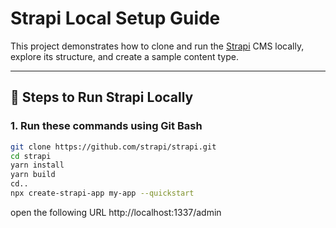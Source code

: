 # Strapi Local Setup Guide

This project demonstrates how to clone and run the [Strapi](https://github.com/strapi/strapi) CMS locally, explore its structure, and create a sample content type.

---

## 🚀 Steps to Run Strapi Locally

### 1. Run these commands using Git Bash

```bash
git clone https://github.com/strapi/strapi.git
cd strapi
yarn install
yarn build
cd..    
npx create-strapi-app my-app --quickstart
```

open the following URL http://localhost:1337/admin
